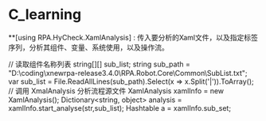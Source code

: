 # C_learning


**[using RPA.HyCheck.XamlAnalysis] : 传入要分析的Xaml文件，以及指定标签序列，分析其组件、变量、系统使用，以及操作流。

// 读取组件名称列表 string[][] sub_list;
string sub_path = "D:\\coding\\xnewrpa-release3.4.0\\RPA.Robot.Core\\Common\\SubList.txt";
var sub_list = File.ReadAllLines(sub_path).Select(x => x.Split('|')).ToArray();
// 调用 XmalAnalysis 分析流程源文件
XamlAnalysis xamlInfo = new XamlAnalysis();
Dictionary<string, object> analysis = xamlInfo.start_analyse(str,sub_list);
Hashtable a = xamlInfo.sub_set;
